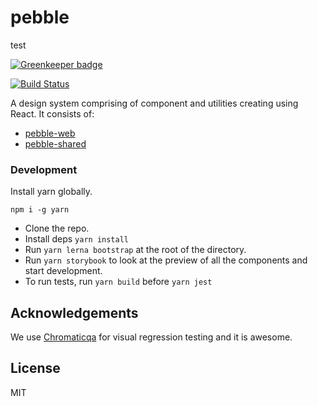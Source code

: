 # pebble

test

[![Greenkeeper badge](https://badges.greenkeeper.io/anarock/pebble.svg)](https://greenkeeper.io/)

[![Build Status](https://www.travis-ci.com/anarock/pebble.svg?branch=master)](https://www.travis-ci.com/anarock/pebble)

A design system comprising of component and utilities creating using React.
It consists of:

- [pebble-web](./packages/pebble-web)
- [pebble-shared](./packages/pebble-shared)

### Development

Install yarn globally.

```$xslt
npm i -g yarn
```

- Clone the repo.
- Install deps `yarn install`
- Run `yarn lerna bootstrap` at the root of the directory.
- Run `yarn storybook` to look at the preview of all the components and start development.
- To run tests, run `yarn build` before `yarn jest`

## Acknowledgements

We use [Chromaticqa](https://www.chromaticqa.com/) for visual regression testing and it is awesome.

## License

MIT

